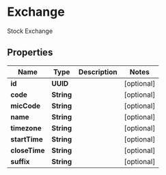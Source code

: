 

# Exchange

Stock Exchange

## Properties

| Name | Type | Description | Notes |
|------------ | ------------- | ------------- | -------------|
|**id** | **UUID** |  |  [optional] |
|**code** | **String** |  |  [optional] |
|**micCode** | **String** |  |  [optional] |
|**name** | **String** |  |  [optional] |
|**timezone** | **String** |  |  [optional] |
|**startTime** | **String** |  |  [optional] |
|**closeTime** | **String** |  |  [optional] |
|**suffix** | **String** |  |  [optional] |



